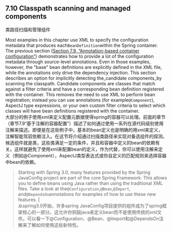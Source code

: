 ## 7.10 Classpath scanning and managed components

类路径扫描和管理组件

Most examples in this chapter use XML to specify the configuration metadata that produces each`BeanDefinition`within the Spring container. The previous section \([Section 7.9, “Annotation-based container configuration”](https://docs.spring.io/spring/docs/current/spring-framework-reference/htmlsingle/#beans-annotation-config)\) demonstrates how to provide a lot of the configuration metadata through source-level annotations. Even in those examples, however, the "base" bean definitions are explicitly defined in the XML file, while the annotations only drive the dependency injection. This section describes an option for implicitly detecting the\_candidate components\_by scanning the classpath. Candidate components are classes that match against a filter criteria and have a corresponding bean definition registered with the container. This removes the need to use XML to perform bean registration; instead you can use annotations \(for example`@Component`\), AspectJ type expressions, or your own custom filter criteria to select which classes will have bean definitions registered with the container.  
大部分的例子使用xml来定义配置元数据使得spring的容器可以处理。前面的章节（章节7.9“基于注解的容器配置”）描述了如何通过使用一系列在源代码级别使用注解来描述。即便是在这些例子中，基本的bean定义也是明确的用xml来定义，注解智能驾驭依赖注入。在这节将介绍通过扫描类路径来实现对备选组件的探测。候选组件就是类，这些类满足一定的条件，并且和容器中定义的bean的依赖有关。这样就避免了使用xml来配置bean的定义，作为代替，你可以使用注解来定义（例如@Component），AspectJ类型表达式或你自定义的匹配规则来选择容器中bean的依赖。

> Starting with Spring 3.0, many features provided by the Spring JavaConfig project are part of the core Spring Framework. This allows you to define beans using Java rather than using the traditional XML files. Take a look at the`@Configuration`,`@Bean`,`@Import`, and`@DependsOn`annotations for examples of how to use these new features. \|  
> 从spring3.0开始，许多spring JavaConfig项目提供的组件成为了spring框架核心的一部分。这允许你铜鼓java来定义bean而不是使用传统的xml文件。可以看一下@Configuration、@Bean、@Import和@DependsOn注解来了解如何使用这些新特性。



